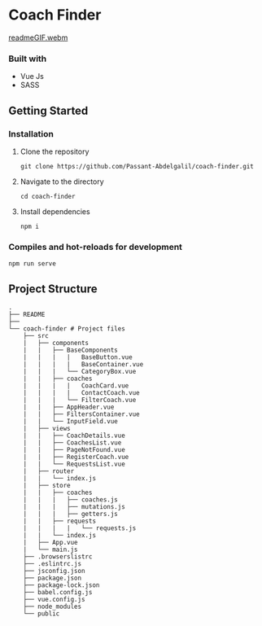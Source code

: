 # Coach Finder

[readmeGIF.webm](https://user-images.githubusercontent.com/69261710/180807239-002252f8-80c3-4494-b498-645f40fab5dc.webm)

### Built with
- Vue Js
- SASS

## Getting Started

### Installation

1. Clone the repository

   ```
   git clone https://github.com/Passant-Abdelgalil/coach-finder.git
   ```

2. Navigate to the directory

   ```
   cd coach-finder
   ```

3. Install dependencies

   ```
   npm i
   ```

### Compiles and hot-reloads for development

```
npm run serve
```

## Project Structure

```
.
├── README
├──
└── coach-finder # Project files
    ├── src
    |   ├── components
    |   |   ├── BaseComponents
    |   |   |   |   BaseButton.vue
    |   |   |   |   BaseContainer.vue
    |   |   |   └── CategoryBox.vue
    |   |   ├── coaches
    |   |   |   |   CoachCard.vue
    |   |   |   |   ContactCoach.vue
    |   |   |   └── FilterCoach.vue
    |   |   ├── AppHeader.vue
    |   |   ├── FiltersContainer.vue 
    |   |   └── InputField.vue
    |   ├── views
    |   |   ├── CoachDetails.vue
    |   |   ├── CoachesList.vue
    |   |   ├── PageNotFound.vue
    |   |   ├── RegisterCoach.vue
    |   |   └── RequestsList.vue
    |   ├── router
    |   |   └── index.js
    |   ├── store
    |   |   ├── coaches
    |   |   |   ├── coaches.js
    |   |   |   ├── mutations.js
    |   |   |   ├── getters.js
    |   |   ├── requests
    |   |   |   |   └── requests.js
    |   |   └── index.js
    |   ├── App.vue
    |   └── main.js
    ├── .browserslistrc
    ├── .eslintrc.js
    ├── jsconfig.json
    ├── package.json
    ├── package-lock.json
    ├── babel.config.js
    ├── vue.config.js
    ├── node_modules
    └── public
```
